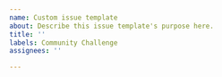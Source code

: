 ```yaml
---
name: Custom issue template
about: Describe this issue template's purpose here.
title: ''
labels: Community Challenge
assignees: ''

---
```



